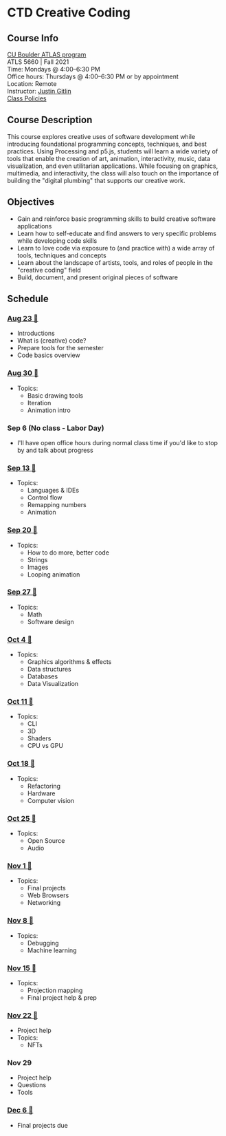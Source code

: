 # CTD Creative Coding

## Course Info

[CU Boulder ATLAS program](https://www.colorado.edu/atlas/academics/graduate/ms-technology-media-society) <br>
ATLS 5660 | Fall 2021 <br>
Time: Mondays @ 4:00–6:30 PM <br>
Office hours: Thursdays @ 4:00–6:30 PM or by appointment <br>
Location: Remote <br>
Instructor: [Justin Gitlin](https://cacheflowe.com) <br>
[Class Policies](./docs/policies.md)

## Course Description

This course explores creative uses of software development while introducing foundational programming concepts, techniques, and best practices. Using Processing and p5.js, students will learn a wide variety of tools that enable the creation of art, animation, interactivity, music, data visualization, and even utilitarian applications. While focusing on graphics, multimedia, and interactivity, the class will also touch on the importance of building the "digital plumbing" that supports our creative work.

## Objectives

* Gain and reinforce basic programming skills to build creative software applications
* Learn how to self-educate and find answers to very specific problems while developing code skills
* Learn to love code via exposure to (and practice with) a wide array of tools, techniques and concepts
* Learn about the landscape of artists, tools, and roles of people in the "creative coding" field
* Build, document, and present original pieces of software

## Schedule

### [Aug 23 🔗](./classes/2021-08-23.md)

* Introductions
* What is (creative) code?
* Prepare tools for the semester
* Code basics overview

### [Aug 30 🔗](./classes/2021-08-30.md)

* Topics:
  * Basic drawing tools
  * Iteration
  * Animation intro

### Sep 6 (No class - Labor Day)

* I'll have open office hours during normal class time if you'd like to stop by and talk about progress

### [Sep 13 🔗](./classes/2021-09-13.md)

* Topics:
  * Languages & IDEs
  * Control flow
  * Remapping numbers
  * Animation

### [Sep 20 🔗](./classes/2021-09-20.md)

* Topics:
  * How to do more, better code
  * Strings
  * Images
  * Looping animation

### [Sep 27 🔗](./classes/2021-09-27.md)

* Topics:
  * Math
  * Software design

### [Oct 4 🔗](./classes/2021-10-04.md)

* Topics:
  * Graphics algorithms & effects
  * Data structures
  * Databases
  * Data Visualization

### [Oct 11 🔗](./classes/2021-10-11.md)

* Topics:
  * CLI
  * 3D
  * Shaders
  * CPU vs GPU

### [Oct 18 🔗](./classes/2021-10-18.md)

* Topics:
  * Refactoring
  * Hardware
  * Computer vision

### [Oct 25 🔗](./classes/2021-10-25.md)

* Topics:
  * Open Source
  * Audio

### [Nov 1 🔗](./classes/2021-11-01.md)

* Topics:
  * Final projects
  * Web Browsers
  * Networking

### [Nov 8 🔗](./classes/2021-11-08.md)

* Topics:
  * Debugging
  * Machine learning

### [Nov 15 🔗](./classes/2021-11-15.md)

* Topics:
  * Projection mapping
  * Final project help & prep

### [Nov 22 🔗](./classes/2021-11-22.md)

* Project help
* Topics:
  * NFTs

### Nov 29

* Project help
* Questions
* Tools

### [Dec 6 🔗](./classes/2021-12-06.md)

* Final projects due


